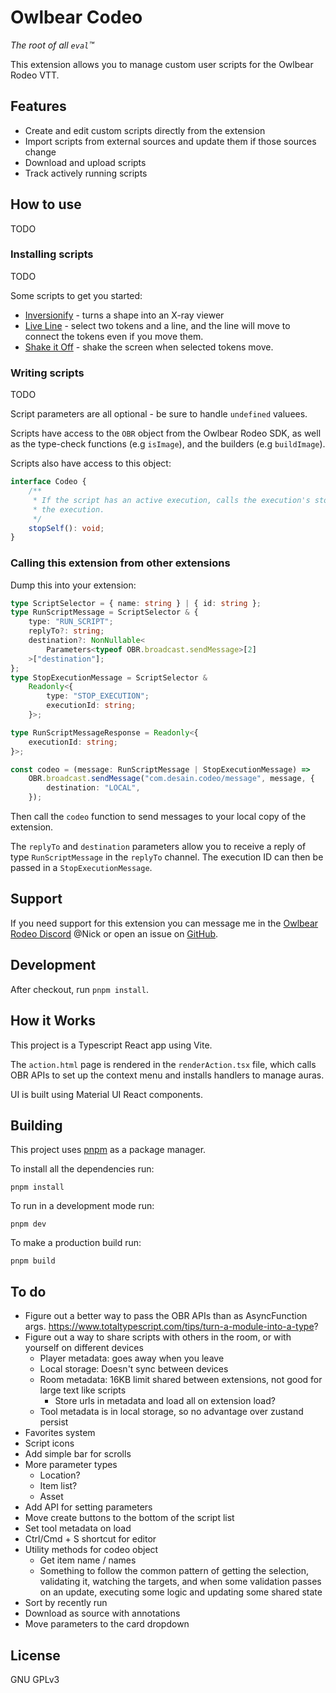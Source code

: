 # Owlbear Codeo

_The root of all `eval`™_

This extension allows you to manage custom user scripts for the Owlbear Rodeo VTT.

## Features

-   Create and edit custom scripts directly from the extension
-   Import scripts from external sources and update them if those sources change
-   Download and upload scripts
-   Track actively running scripts

## How to use

TODO

### Installing scripts

TODO

Some scripts to get you started:

-   [Inversionify](https://gist.github.com/desain/38977393433dfc6242eab280abe416fa) - turns a shape into an X-ray viewer
-   [Live Line](https://gist.github.com/desain/cbfdce2b7329fcae2919a479ff1d3e44) - select two tokens and a line, and the line will move to connect the tokens even if you move them.
-   [Shake it Off](https://gist.github.com/desain/5315c2c18ba469cd85534e8c29f8abbc) - shake the screen when selected tokens move.

### Writing scripts

TODO

Script parameters are all optional - be sure to handle `undefined` valuees.

Scripts have access to the `OBR` object from the Owlbear Rodeo SDK, as well as the type-check functions (e.g `isImage`), and the builders (e.g `buildImage`).

Scripts also have access to this object:

```typescript
interface Codeo {
    /**
     * If the script has an active execution, calls the execution's stop() function and removes
     * the execution.
     */
    stopSelf(): void;
}
```

### Calling this extension from other extensions

Dump this into your extension:

```typescript
type ScriptSelector = { name: string } | { id: string };
type RunScriptMessage = ScriptSelector & {
    type: "RUN_SCRIPT";
    replyTo?: string;
    destination?: NonNullable<
        Parameters<typeof OBR.broadcast.sendMessage>[2]
    >["destination"];
};
type StopExecutionMessage = ScriptSelector &
    Readonly<{
        type: "STOP_EXECUTION";
        executionId: string;
    }>;

type RunScriptMessageResponse = Readonly<{
    executionId: string;
}>;

const codeo = (message: RunScriptMessage | StopExecutionMessage) =>
    OBR.broadcast.sendMessage("com.desain.codeo/message", message, {
        destination: "LOCAL",
    });
```

Then call the `codeo` function to send messages to your local copy of the extension.

The `replyTo` and `destination` parameters allow you to receive a reply of type `RunScriptMessage` in the `replyTo` channel. The execution ID can then be passed in a `StopExecutionMessage`.

## Support

If you need support for this extension you can message me in the [Owlbear Rodeo Discord](https://discord.com/invite/u5RYMkV98s) @Nick or open an issue on [GitHub](https://github.com/desain/owlbear-codeo/issues).

## Development

After checkout, run `pnpm install`.

## How it Works

This project is a Typescript React app using Vite.

The `action.html` page is rendered in the `renderAction.tsx` file, which calls OBR APIs to set up the context menu and installs handlers to manage auras.

UI is built using Material UI React components.

## Building

This project uses [pnpm](https://pnpm.io/) as a package manager.

To install all the dependencies run:

`pnpm install`

To run in a development mode run:

`pnpm dev`

To make a production build run:

`pnpm build`

## To do

-   Figure out a better way to pass the OBR APIs than as AsyncFunction args. https://www.totaltypescript.com/tips/turn-a-module-into-a-type?
-   Figure out a way to share scripts with others in the room, or with yourself on different devices
    -   Player metadata: goes away when you leave
    -   Local storage: Doesn't sync between devices
    -   Room metadata: 16KB limit shared between extensions, not good for large text like scripts
        -   Store urls in metadata and load all on extension load?
    - Tool metadata is in local storage, so no advantage over zustand persist
-   Favorites system
-   Script icons
-   Add simple bar for scrolls
-   More parameter types
    -   Location?
    -   Item list?
    -   Asset
-   Add API for setting parameters
-   Move create buttons to the bottom of the script list
-   Set tool metadata on load
-   Ctrl/Cmd + S shortcut for editor
-   Utility methods for codeo object
    - Get item name / names
    - Something to follow the common pattern of getting the selection, validating it, watching the targets, and when some validation passes on an update, executing some logic and updating some shared state
- Sort by recently run
- Download as source with annotations
- Move parameters to the card dropdown 

## License

GNU GPLv3
